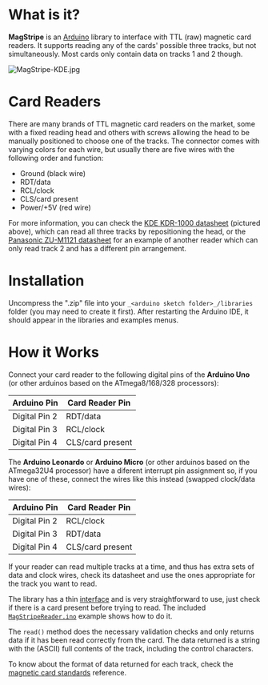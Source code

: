What is it?
===========

**MagStripe** is an [Arduino](http://arduino.cc/) library to interface with TTL (raw) magnetic card readers.
It supports reading any of the cards' possible three tracks, but not simultaneously. Most cards only contain
data on tracks 1 and 2 though.

![MagStripe-KDE.jpg](http://cloud.carlos-rodrigues.com/projects/magstripelib/MagStripe-KDE.jpg)

Card Readers
============

There are many brands of TTL magnetic card readers on the market, some with a fixed reading head and others
with screws allowing the head to be manually positioned to choose one of the tracks. The connector comes with
varying colors for each wire, but usually there are five wires with the following order and function:

  * Ground (black wire)
  * RDT/data
  * RCL/clock
  * CLS/card present
  * Power/+5V (red wire)

For more information, you can check the
[KDE KDR-1000 datasheet](http://cloud.carlos-rodrigues.com/projects/magstripelib/KDR1000.pdf) (pictured above),
which can read all three tracks by repositioning the head, or the
[Panasonic ZU-M1121 datasheet](http://cloud.carlos-rodrigues.com/projects/magstripelib/ZU-M1121S1.pdf) for an
example of another reader which can only read track 2 and has a different pin arrangement. 

Installation
============

Uncompress the ".zip" file into your `_<arduino sketch folder>_/libraries` folder (you may need to create it first).
After restarting the Arduino IDE, it should appear in the libraries and examples menus.

How it Works
============

Connect your card reader to the following digital pins of the **Arduino Uno** (or other arduinos based on the
ATmega8/168/328 processors):

Arduino Pin   | Card Reader Pin
--------------|-----------------
Digital Pin 2 | RDT/data
Digital Pin 3 | RCL/clock
Digital Pin 4 | CLS/card present

The **Arduino Leonardo** or **Arduino Micro** (or other arduinos based on the ATmega32U4 processor) have a diferent
interrupt pin assignment so, if you have one of these, connect the wires like this instead (swapped clock/data wires):

Arduino Pin   | Card Reader Pin
--------------|-----------------
Digital Pin 2 | RCL/clock
Digital Pin 3 | RDT/data
Digital Pin 4 | CLS/card present

If your reader can read multiple tracks at a time, and thus has extra sets of data and clock wires, check its
datasheet and use the ones appropriate for the track you want to read.

The library has a thin [interface](MagStripe.h) and is very straightforward to use, just check if there is a
card present before trying to read. The included [`MagStripeReader.ino`](examples/MagStripeReader/MagStripeReader.ino)
example shows how to do it.

The `read()` method does the necessary validation checks and only returns data if it has been read correctly
from the card. The data returned is a string with the (ASCII) full contents of the track, including the control
characters.

To know about the format of data returned for each track, check the
[magnetic card standards](https://github.com/carlosefr/magstripelib/blob/master/docs/layoutstd.pdf?raw=true)
reference.
